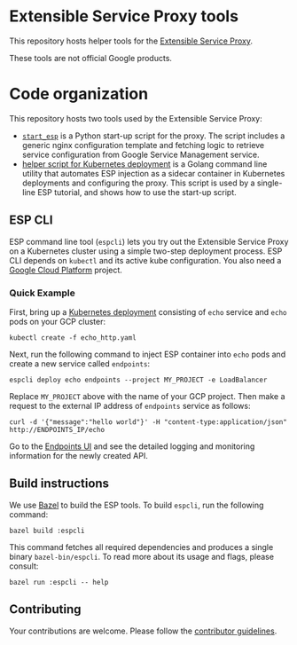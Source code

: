 # Extensible Service Proxy tools #

This repository hosts helper tools for the [Extensible Service Proxy](https://cloud.google.com/endpoints/).

These tools are not official Google products.

# Code organization #

This repository hosts two tools used by the Extensible Service Proxy:
* [`start_esp`](/start_esp) is a Python start-up script for the proxy. The script includes a generic nginx configuration template and fetching logic to retrieve service configuration from Google Service Management service.
* [helper script for Kubernetes deployment](#esp-cli) is a Golang command line utility that automates ESP injection as a sidecar container in Kubernetes deployments and configuring the proxy. This script is used by a single-line ESP tutorial, and shows how to use the start-up script.

## ESP CLI ##

ESP command line tool (`espcli`) lets you try out the Extensible Service Proxy on a Kubernetes cluster using a simple two-step deployment process. ESP CLI depends on `kubectl` and its active kube configuration. You also need a [Google Cloud Platform](http://cloud.google.com) project.

### Quick Example ###

First, bring up a [Kubernetes deployment](https://raw.githubusercontent.com/GoogleCloudPlatform/endpoints-samples/master/k8s/echo_http.yaml) consisting of `echo` service and `echo` pods on your GCP cluster:

    kubectl create -f echo_http.yaml

Next, run the following command to inject ESP container into `echo` pods and create a new service called `endpoints`:

    espcli deploy echo endpoints --project MY_PROJECT -e LoadBalancer

Replace `MY_PROJECT` above with the name of your GCP project.
Then make a request to the external IP address of `endpoints` service as follows:

    curl -d '{"message":"hello world"}' -H "content-type:application/json" http://ENDPOINTS_IP/echo

Go to the [Endpoints UI](https://console.cloud.google.com/endpoints) and see the detailed logging and monitoring information for the newly created API.

## Build instructions ##

We use [Bazel](https://bazel.io) to build the ESP tools.
To build `espcli`, run the following command:

    bazel build :espcli

This command fetches all required dependencies and produces a single binary
`bazel-bin/espcli`. To read more about its usage and flags,
please consult:

    bazel run :espcli -- help


## Contributing ##

Your contributions are welcome. Please follow the [contributor
guidelines](/CONTRIBUTING.md).
